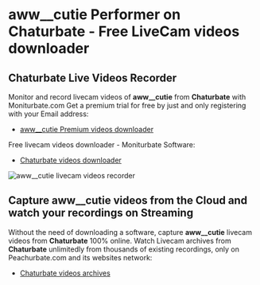 # aww__cutie Performer on Chaturbate - Free LiveCam videos downloader

## Chaturbate Live Videos Recorder

Monitor and record livecam videos of **aww__cutie** from **Chaturbate** with Moniturbate.com
Get a premium trial for free by just and only registering with your Email address:
* [aww__cutie Premium videos downloader](https://moniturbate.com/request-demo-licence-key.html)

Free livecam videos downloader - Moniturbate Software:
* [Chaturbate videos downloader](https://moniturbate.com/moniturbate-download-software.html)

![aww__cutie livecam videos recorder](https://peachurnet.com/templates/moniturbate-software.png)


## Capture aww__cutie videos from the Cloud and watch your recordings on Streaming

Without the need of downloading a software, capture **aww__cutie** livecam videos from **Chaturbate** 100% online.
Watch Livecam archives from **Chaturbate** unlimitedly from thousands of existing recordings, only on Peachurbate.com and its websites network:
* [Chaturbate videos archives](https://peachurnet.com/)